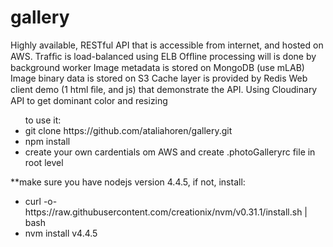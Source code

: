 # gallery
Highly available, RESTful API that is accessible from internet, and hosted on AWS.
Trafﬁc is load-balanced using ELB
Ofﬂine processing will is done by background worker
Image metadata is stored on MongoDB (use mLAB)
Image binary data is stored on S3
Cache layer is provided by Redis
Web client demo (1 html ﬁle, and js) that demonstrate the API.
Using Cloudinary API to get dominant color and resizing

<ul>to use it:
<li>git clone https://github.com/ataliahoren/gallery.git</li>
<li>npm install</li>
<li>create your own cardentials om AWS and create .photoGalleryrc file in root level</li>
</ul>

**make sure you have nodejs version 4.4.5, if not, install:
<ul>
<li>curl -o- https://raw.githubusercontent.com/creationix/nvm/v0.31.1/install.sh | bash</li>
<li>nvm install v4.4.5</li>
</ul>
